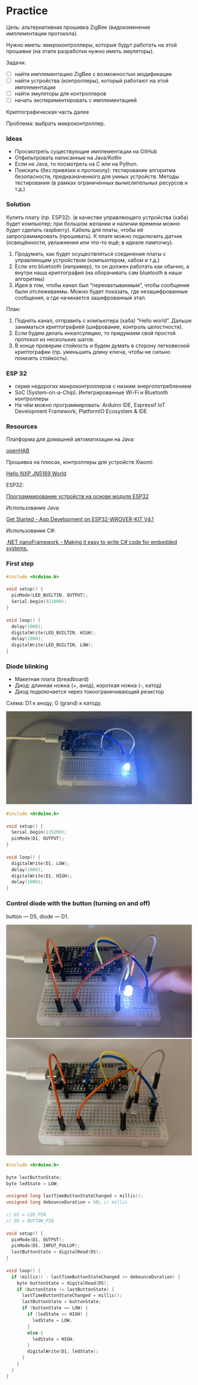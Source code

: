 # Practice

Цель: альтернативная прошивка ZigBee (видоизменение имплементации протокола).

Нужно иметь: микроконтроллеры, которые будут работать на этой прошивке (на этапе разработки нужно иметь эмуляторы).

Задачи:

- [ ]  найти имплементацию ZigBee с возможностью модификации
- [ ]  найти устройства (контроллеры), который работают на этой имплементации
- [ ]  найти эмуляторы для контроллеров
- [ ]  начать экспериментировать с имплементацией

Криптографическая часть далее

Проблема: выбрать микроконтроллер.

### Ideas

- Просмотреть существующие имплементации на GitHub
- Отфильтровать написанные на Java/Kotlin
- Если не Java, то посмотреть на C или на Python.
- Поискать (без привязки к протоколу): тестирование алгоритма безопасности, предназначенного для умных устройств. Методы тестирования (в рамках ограниченных вычислительных ресурсов и т.д.)

### Solution

Купить плату (пр. ESP32). (в качестве управляющего устройства (хаба) будет компьютер; при большом желании и наличии времени можно будет сделать raspberry). Кабель для платы, чтобы её запрограммировать (прошивать). К плате можно подключить датчик (освещённости, увлажнения или что-то ещё; в идеале лампочку).

1. Продумать, как будет осуществляться соединения платы с управляющим устройством (компьютером, хабом и т.д.)
2. Если это bluetooth (например), то он должен работать как обычно, а внутри наша криптография (на оборачивать сам bluetooth в наши алгоритмы)
3. Идея в том, чтобы канал был “перехватываемым”, чтобы сообщения были отслеживаемы. Можно будет показать, где незашифрованные сообщения, а где начинается зашифрованный этап.

План:

1. Поднять канал, отправить с компьютера (хаба) “Hello world”. Дальше заниматься криптографией (шифрование, контроль целостности).
2. Если будем делать инкапсуляцию, то придумаем свой простой протокол из нескольких шагов.
3. В конце проверим стойкость и будем думать в сторону легковесной криптографии (пр. уменьшить длину ключа, чтобы не сильно понизить стойкость).

### ESP 32

- серия недорогих микроконтроллеров с низким энергопотреблением
- SoC (System-on-a-Chip). Интегрированные Wi-Fi и Bluetooth контроллеры
- На чём можно программировать: Arduino IDE, Espressif IoT Development Framework, PlatformIO Ecosystem & IDE

### Resources

Платформа для домашней автоматизации на Java:

[openHAB](https://www.openhab.org/)

Прошивка на плюсах, контроллеры для устройств Xiaomi:

[Hello NXP JN5169 World](https://habr.com/ru/post/547374/)

ESP32:

[Программирование устройств на основе модуля ESP32](https://habr.com/ru/company/epam_systems/blog/522730/)

Использование Java:

[Get Started - App Development on ESP32-WROVER-KIT V4.1](https://developer.microej.com/create-your-first-application/get-started-app-development-on-espressif-esp32-wroverkit-v41/)

Использование C#:

[.NET nanoFramework - Making it easy to write C# code for embedded systems.](https://www.nanoframework.net/)

### First step

```cpp
#include <Arduino.h>

void setup() {
  pinMode(LED_BUILTIN, OUTPUT);
  Serial.begin(921600);
}

void loop() {
  delay(1000);
  digitalWrite(LED_BUILTIN, HIGH);
  delay(1000);
  digitalWrite(LED_BUILTIN, LOW);
}
```

### Diode blinking

- Макетная плата (breadboard)
- Диод: длинная ножка (+, анод), короткая ножка (-, катод)
- Диод подключается через токоограничивающий резистор

Схема: D1 к аноду, G (grand) к катоду.

![diode blinking](../images/diode_blinking.png)

```cpp
#include <Arduino.h>

void setup() {
  Serial.begin(115200);
  pinMode(D1, OUTPUT);
}

void loop() {
  digitalWrite(D1, LOW);
  delay(1000);
  digitalWrite(D1, HIGH);
  delay(1000);
}
```

### Control diode with the button (turning on and off)

button — D5, diode — D1.

![diode with button on](../images/diode_with_button_on.png)
![diode with button off](../images/diode_with_button_off.png)

```cpp
#include <Arduino.h>

byte lastButtonState;
byte ledState = LOW;

unsigned long lastTimeButtonStateChanged = millis();
unsigned long debounceDuration = 50; // millis

// D1 = LED_PIN
// D5 = BUTTON_PIN

void setup() {
  pinMode(D1, OUTPUT);
  pinMode(D5, INPUT_PULLUP);
  lastButtonState = digitalRead(D5);
}

void loop() {
  if (millis() - lastTimeButtonStateChanged >= debounceDuration) {
    byte buttonState = digitalRead(D5);
    if (buttonState != lastButtonState) {
      lastTimeButtonStateChanged = millis();
      lastButtonState = buttonState;
      if (buttonState == LOW) {
        if (ledState == HIGH) {
          ledState = LOW;
        }
        else {
          ledState = HIGH;
        }
        digitalWrite(D1, ledState);
      }
    }
  }
}
```
